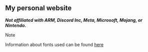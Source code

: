 ## My personal website

__*Not affiliated with ARM, Discord Inc, Meta, Microsoft, Mojang, or Nintendo.*__

> [!NOTE] 
>
> Information about fonts used can be found [here](https://github.com/kckarnige/kckarnige.github.io/blob/main/style/fonts/sources.md)